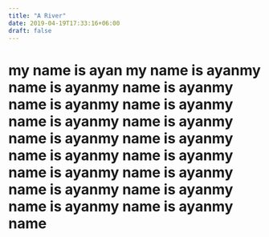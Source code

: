 ```yaml
---
title: "A River"
date: 2019-04-19T17:33:16+06:00
draft: false
---
```


# my name is ayan  my name is ayanmy name is ayanmy name is ayanmy name is ayanmy name is ayanmy name is ayanmy name is ayanmy name is ayanmy name is ayanmy name is ayanmy name is ayanmy name is ayanmy name is ayanmy name is ayanmy name is ayanmy name is ayanmy name is ayanmy name 